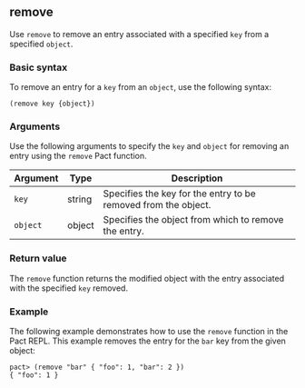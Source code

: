## remove

Use `remove` to remove an entry associated with a specified `key` from a specified `object`.

### Basic syntax

To remove an entry for a `key` from an `object`, use the following syntax:

```pact
(remove key {object})
```

### Arguments

Use the following arguments to specify the `key` and `object` for removing an entry using the `remove` Pact function.

| Argument | Type | Description |
| --- | --- | --- |
| `key` | string | Specifies the key for the entry to be removed from the object. |
| `object` | object | Specifies the object from which to remove the entry. |

### Return value

The `remove` function returns the modified object with the entry associated with the specified `key` removed.

### Example

The following example demonstrates how to use the `remove` function in the Pact REPL. 
This example removes the entry for the `bar` key from the given object:

```pact
pact> (remove "bar" { "foo": 1, "bar": 2 })
{ "foo": 1 }
```
